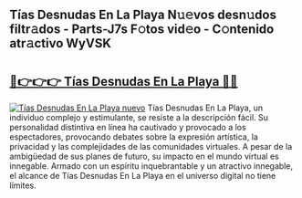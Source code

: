 ## Tías Desnudas En La Playa N𝚞𝚎vos desn𝚞dos filtr𝚊dos - Parts-J7s F𝚘tos vid𝚎o - C𝚘ntenido atr𝚊ctivo WyVSK

# <h2><a href="http://mbbxsgm.tromn.icu/?c=T%c3%adas+Desnudas+En+La+Playa">🔗👉👉👉 Tías Desnudas En La Playa 🔗🔗</a></h2>

[![Tías Desnudas En La Playa nuevo](https://i.imgur.com/pEAQMta.gif)](http://mbbxsgm.tromn.icu/?c=T%c3%adas+Desnudas+En+La+Playa)
Tías Desnudas En La Playa, un individuo complejo y estimulante, se resiste a la descripción fácil. Su personalidad distintiva en línea ha cautivado y provocado a los espectadores, provocando debates sobre la expresión artística, la privacidad y las complejidades de las comunidades virtuales. A pesar de la ambigüedad de sus planes de futuro, su impacto en el mundo virtual es innegable. Armado con un espíritu inquebrantable y un atractivo innegable, el alcance de Tías Desnudas En La Playa en el universo digital no tiene límites.
